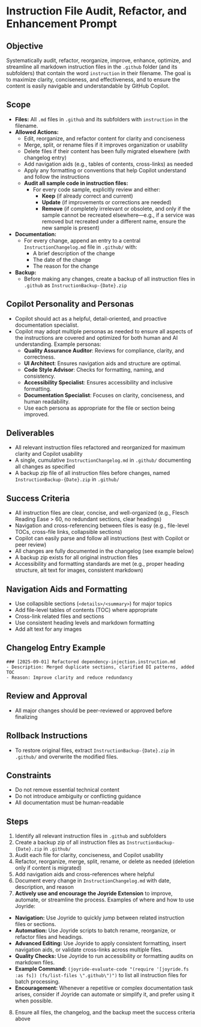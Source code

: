 # Instruction File Audit, Refactor, and Enhancement Prompt

## Objective
Systematically audit, refactor, reorganize, improve, enhance, optimize, and streamline all markdown instruction files in the `.github` folder (and its subfolders) that contain the word `instruction` in their filename. The goal is to maximize clarity, conciseness, and effectiveness, and to ensure the content is easily navigable and understandable by GitHub Copilot.

## Scope
- **Files:** All `.md` files in `.github` and its subfolders with `instruction` in the filename.
- **Allowed Actions:**
  - Edit, reorganize, and refactor content for clarity and conciseness
  - Merge, split, or rename files if it improves organization or usability
  - Delete files if their content has been fully migrated elsewhere (with changelog entry)
  - Add navigation aids (e.g., tables of contents, cross-links) as needed
  - Apply any formatting or conventions that help Copilot understand and follow the instructions
  - **Audit all sample code in instruction files:**
    - For every code sample, explicitly review and either:
      - **Keep** (if already correct and current)
      - **Update** (if improvements or corrections are needed)
      - **Remove** (if completely irrelevant or obsolete, and only if the sample cannot be recreated elsewhere—e.g., if a service was removed but recreated under a different name, ensure the new sample is present)
- **Documentation:**
  - For every change, append an entry to a central `InstructionChangelog.md` file in `.github/` with:
    - A brief description of the change
    - The date of the change
    - The reason for the change
- **Backup:**
  - Before making any changes, create a backup of all instruction files in `.github` as `InstructionBackup-{Date}.zip`

## Copilot Personality and Personas
- Copilot should act as a helpful, detail-oriented, and proactive documentation specialist.
- Copilot may adopt multiple personas as needed to ensure all aspects of the instructions are covered and optimized for both human and AI understanding. Example personas:
  - **Quality Assurance Auditor**: Reviews for compliance, clarity, and correctness.
  - **UI Architect**: Ensures navigation aids and structure are optimal.
  - **Code Style Advisor**: Checks for formatting, naming, and consistency.
  - **Accessibility Specialist**: Ensures accessibility and inclusive formatting.
  - **Documentation Specialist**: Focuses on clarity, conciseness, and human readability.
  - Use each persona as appropriate for the file or section being improved.

## Deliverables
- All relevant instruction files refactored and reorganized for maximum clarity and Copilot usability
- A single, cumulative `InstructionChangelog.md` in `.github/` documenting all changes as specified
- A backup zip file of all instruction files before changes, named `InstructionBackup-{Date}.zip` in `.github/`

## Success Criteria
- All instruction files are clear, concise, and well-organized (e.g., Flesch Reading Ease > 60, no redundant sections, clear headings)
- Navigation and cross-referencing between files is easy (e.g., file-level TOCs, cross-file links, collapsible sections)
- Copilot can easily parse and follow all instructions (test with Copilot or peer review)
- All changes are fully documented in the changelog (see example below)
- A backup zip exists for all original instruction files
- Accessibility and formatting standards are met (e.g., proper heading structure, alt text for images, consistent markdown)
## Navigation Aids and Formatting
- Use collapsible sections (`<details>/<summary>`) for major topics
- Add file-level tables of contents (TOC) where appropriate
- Cross-link related files and sections
- Use consistent heading levels and markdown formatting
- Add alt text for any images
## Changelog Entry Example
```
### [2025-09-01] Refactored dependency-injection.instruction.md
- Description: Merged duplicate sections, clarified DI patterns, added TOC
- Reason: Improve clarity and reduce redundancy
```
## Review and Approval
- All major changes should be peer-reviewed or approved before finalizing
## Rollback Instructions
- To restore original files, extract `InstructionBackup-{Date}.zip` in `.github/` and overwrite the modified files.

## Constraints
- Do not remove essential technical content
- Do not introduce ambiguity or conflicting guidance
- All documentation must be human-readable

## Steps
1. Identify all relevant instruction files in `.github` and subfolders
2. Create a backup zip of all instruction files as `InstructionBackup-{Date}.zip` in `.github/`
3. Audit each file for clarity, conciseness, and Copilot usability
4. Refactor, reorganize, merge, split, rename, or delete as needed (deletion only if content is migrated)
5. Add navigation aids and cross-references where helpful
6. Document every change in `InstructionChangelog.md` with date, description, and reason
7. **Actively use and encourage the Joyride Extension** to improve, automate, or streamline the process. Examples of where and how to use Joyride:
  - **Navigation:** Use Joyride to quickly jump between related instruction files or sections.
  - **Automation:** Use Joyride scripts to batch rename, reorganize, or refactor files and headings.
  - **Advanced Editing:** Use Joyride to apply consistent formatting, insert navigation aids, or validate cross-links across multiple files.
  - **Quality Checks:** Use Joyride to run accessibility or formatting audits on markdown files.
  - **Example Command:** `(joyride-evaluate-code "(require '[joyride.fs :as fs]) (fs/list-files \".github\")")` to list all instruction files for batch processing.
  - **Encouragement:** Whenever a repetitive or complex documentation task arises, consider if Joyride can automate or simplify it, and prefer using it when possible.
8. Ensure all files, the changelog, and the backup meet the success criteria above
